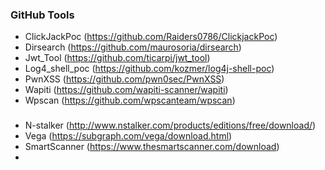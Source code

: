 ### GitHub Tools
- ClickJackPoc (https://github.com/Raiders0786/ClickjackPoc)
- Dirsearch (https://github.com/maurosoria/dirsearch)
- Jwt_Tool (https://github.com/ticarpi/jwt_tool)
- Log4_shell_poc (https://github.com/kozmer/log4j-shell-poc)
- PwnXSS (https://github.com/pwn0sec/PwnXSS)
- Wapiti (https://github.com/wapiti-scanner/wapiti)
- Wpscan (https://github.com/wpscanteam/wpscan)

### 
- N-stalker (http://www.nstalker.com/products/editions/free/download/)
- Vega (https://subgraph.com/vega/download.html)
- SmartScanner (https://www.thesmartscanner.com/download)
- 
